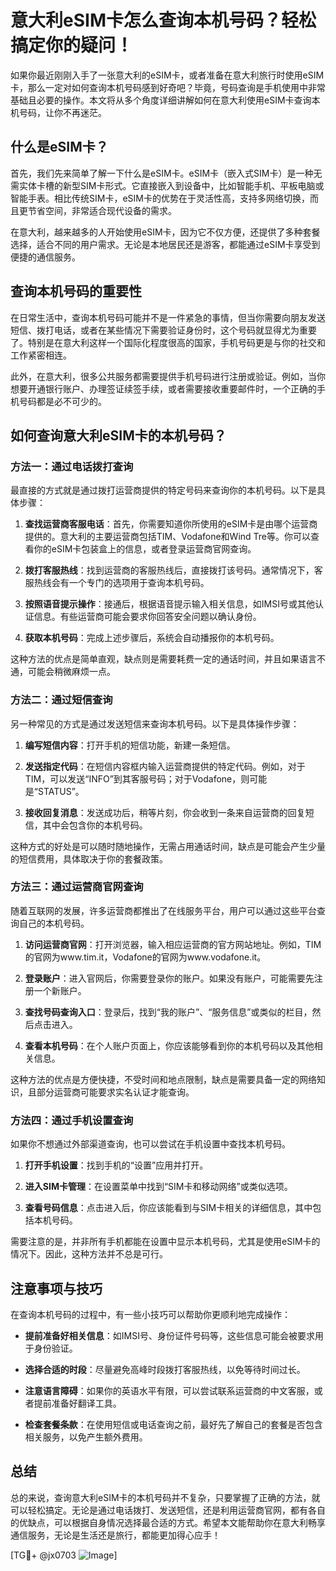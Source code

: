 # 意大利eSIM卡怎么查询本机号码？轻松搞定你的疑问！

如果你最近刚刚入手了一张意大利的eSIM卡，或者准备在意大利旅行时使用eSIM卡，那么一定对如何查询本机号码感到好奇吧？毕竟，号码查询是手机使用中非常基础且必要的操作。本文将从多个角度详细讲解如何在意大利使用eSIM卡查询本机号码，让你不再迷茫。

## 什么是eSIM卡？

首先，我们先来简单了解一下什么是eSIM卡。eSIM卡（嵌入式SIM卡）是一种无需实体卡槽的新型SIM卡形式。它直接嵌入到设备中，比如智能手机、平板电脑或智能手表。相比传统SIM卡，eSIM卡的优势在于灵活性高，支持多网络切换，而且更节省空间，非常适合现代设备的需求。

在意大利，越来越多的人开始使用eSIM卡，因为它不仅方便，还提供了多种套餐选择，适合不同的用户需求。无论是本地居民还是游客，都能通过eSIM卡享受到便捷的通信服务。

## 查询本机号码的重要性

在日常生活中，查询本机号码可能并不是一件紧急的事情，但当你需要向朋友发送短信、拨打电话，或者在某些情况下需要验证身份时，这个号码就显得尤为重要了。特别是在意大利这样一个国际化程度很高的国家，手机号码更是与你的社交和工作紧密相连。

此外，在意大利，很多公共服务都需要提供手机号码进行注册或验证。例如，当你想要开通银行账户、办理签证续签手续，或者需要接收重要邮件时，一个正确的手机号码都是必不可少的。

## 如何查询意大利eSIM卡的本机号码？

### 方法一：通过电话拨打查询

最直接的方式就是通过拨打运营商提供的特定号码来查询你的本机号码。以下是具体步骤：

1. **查找运营商客服电话**：首先，你需要知道你所使用的eSIM卡是由哪个运营商提供的。意大利的主要运营商包括TIM、Vodafone和Wind Tre等。你可以查看你的eSIM卡包装盒上的信息，或者登录运营商官网查询。

2. **拨打客服热线**：找到运营商的客服热线后，直接拨打该号码。通常情况下，客服热线会有一个专门的选项用于查询本机号码。

3. **按照语音提示操作**：接通后，根据语音提示输入相关信息，如IMSI号或其他认证信息。有些运营商可能会要求你回答安全问题以确认身份。

4. **获取本机号码**：完成上述步骤后，系统会自动播报你的本机号码。

这种方法的优点是简单直观，缺点则是需要耗费一定的通话时间，并且如果语言不通，可能会稍微麻烦一点。

### 方法二：通过短信查询

另一种常见的方式是通过发送短信来查询本机号码。以下是具体操作步骤：

1. **编写短信内容**：打开手机的短信功能，新建一条短信。
   
2. **发送指定代码**：在短信内容框内输入运营商提供的特定代码。例如，对于TIM，可以发送“INFO”到其客服号码；对于Vodafone，则可能是“STATUS”。

3. **接收回复消息**：发送成功后，稍等片刻，你会收到一条来自运营商的回复短信，其中会包含你的本机号码。

这种方式的好处是可以随时随地操作，无需占用通话时间，缺点是可能会产生少量的短信费用，具体取决于你的套餐政策。

### 方法三：通过运营商官网查询

随着互联网的发展，许多运营商都推出了在线服务平台，用户可以通过这些平台查询自己的本机号码。

1. **访问运营商官网**：打开浏览器，输入相应运营商的官方网站地址。例如，TIM的官网为www.tim.it，Vodafone的官网为www.vodafone.it。

2. **登录账户**：进入官网后，你需要登录你的账户。如果没有账户，可能需要先注册一个新账户。

3. **查找号码查询入口**：登录后，找到“我的账户”、“服务信息”或类似的栏目，然后点击进入。

4. **查看本机号码**：在个人账户页面上，你应该能够看到你的本机号码以及其他相关信息。

这种方法的优点是方便快捷，不受时间和地点限制，缺点是需要具备一定的网络知识，且部分运营商可能要求实名认证才能查询。

### 方法四：通过手机设置查询

如果你不想通过外部渠道查询，也可以尝试在手机设置中查找本机号码。

1. **打开手机设置**：找到手机的“设置”应用并打开。

2. **进入SIM卡管理**：在设置菜单中找到“SIM卡和移动网络”或类似选项。

3. **查看号码信息**：点击进入后，你应该能看到与SIM卡相关的详细信息，其中包括本机号码。

需要注意的是，并非所有手机都能在设置中显示本机号码，尤其是使用eSIM卡的情况下。因此，这种方法并不总是可行。

## 注意事项与技巧

在查询本机号码的过程中，有一些小技巧可以帮助你更顺利地完成操作：

- **提前准备好相关信息**：如IMSI号、身份证件号码等，这些信息可能会被要求用于身份验证。
  
- **选择合适的时段**：尽量避免高峰时段拨打客服热线，以免等待时间过长。

- **注意语言障碍**：如果你的英语水平有限，可以尝试联系运营商的中文客服，或者提前准备好翻译工具。

- **检查套餐条款**：在使用短信或电话查询之前，最好先了解自己的套餐是否包含相关服务，以免产生额外费用。

## 总结

总的来说，查询意大利eSIM卡的本机号码并不复杂，只要掌握了正确的方法，就可以轻松搞定。无论是通过电话拨打、发送短信，还是利用运营商官网，都有各自的优缺点，可以根据自身情况选择最合适的方式。希望本文能帮助你在意大利畅享通信服务，无论是生活还是旅行，都能更加得心应手！

[TG💪+ @jx0703 ![Image](https://github.com/user-attachments/assets/dbca1d08-cadb-493c-b0ec-ad6f7a83f270)]